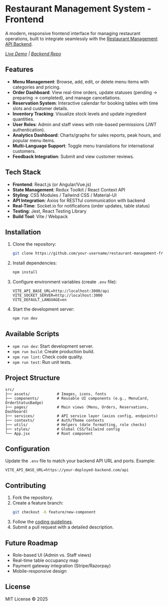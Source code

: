 # Restaurant Management System - Frontend  
A modern, responsive frontend interface for managing restaurant operations, built to integrate seamlessly with the [Restaurant Management API Backend](https://github.com/DhanaBalan2001/Restaurant-Management-Backend).  

*[Live Demo](#) | [Backend Repo](https://restaurant-management-backend-5s96.onrender.com/)*  

## Features  
- **Menu Management**: Browse, add, edit, or delete menu items with categories and pricing.  
- **Order Dashboard**: View real-time orders, update statuses (pending → preparing → completed), and manage cancellations.  
- **Reservation System**: Interactive calendar for booking tables with time slots and customer details.  
- **Inventory Tracking**: Visualize stock levels and update ingredient quantities.  
- **User Roles**: Admin and staff views with role-based permissions (JWT authentication).  
- **Analytics Dashboard**: Charts/graphs for sales reports, peak hours, and popular menu items.  
- **Multi-Language Support**: Toggle menu translations for international customers.  
- **Feedback Integration**: Submit and view customer reviews.  

## Tech Stack  
- **Frontend**: React.js (or Angular/Vue.js)  
- **State Management**: Redux Toolkit / React Context API  
- **Styling**: CSS Modules / Tailwind CSS / Material-UI  
- **API Integration**: Axios for RESTful communication with backend  
- **Real-Time**: Socket.io for notifications (order updates, table status)  
- **Testing**: Jest, React Testing Library  
- **Build Tool**: Vite / Webpack  

## Installation  
1. Clone the repository:  
   ```bash  
   git clone https://github.com/your-username/restaurant-management-frontend.git  
   ```  
2. Install dependencies:  
   ```bash  
   npm install  
   ```  
3. Configure environment variables (create `.env` file):  
   ```env  
   VITE_API_BASE_URL=http://localhost:3000/api  
   VITE_SOCKET_SERVER=http://localhost:3000  
   VITE_DEFAULT_LANGUAGE=en  
   ```  
4. Start the development server:  
   ```bash  
   npm run dev  
   ```  

## Available Scripts  
- `npm run dev`: Start development server.  
- `npm run build`: Create production build.  
- `npm run lint`: Check code quality.  
- `npm run test`: Run unit tests.  

## Project Structure  
```  
src/  
├── assets/            # Images, icons, fonts  
├── components/        # Reusable UI components (e.g., MenuCard, OrderStatusBadge)  
├── pages/             # Main views (Menu, Orders, Reservations, Dashboard)  
├── services/          # API service layer (axios config, endpoints)  
├── contexts/          # Auth/Theme contexts  
├── utils/             # Helpers (date formatting, role checks)  
├── styles/            # Global CSS/Tailwind config  
└── App.jsx            # Root component  
```  

## Configuration  
Update the `.env` file to match your backend API URL and ports. Example:  
```env  
VITE_API_BASE_URL=https://your-deployed-backend.com/api  
```  

## Contributing  
1. Fork the repository.  
2. Create a feature branch:  
   ```bash  
   git checkout -b feature/new-component  
   ```  
3. Follow the [coding guidelines](CONTRIBUTING.md).  
4. Submit a pull request with a detailed description.  

## Future Roadmap  
- Role-based UI (Admin vs. Staff views)  
- Real-time table occupancy map  
- Payment gateway integration (Stripe/Razorpay)  
- Mobile-responsive design  

## License  
MIT License © 2025
